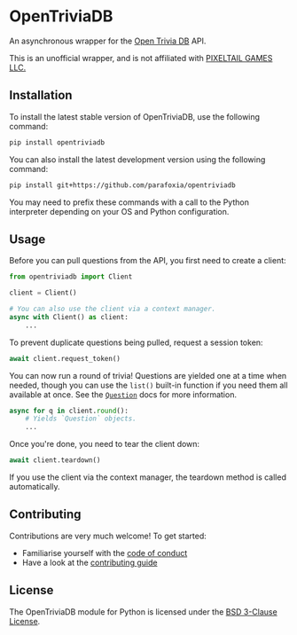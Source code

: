 # OpenTriviaDB

An asynchronous wrapper for the [Open Trivia DB](https://opentdb.com/) API.

This is an unofficial wrapper, and is not affiliated with [PIXELTAIL GAMES LLC.](https://www.pixeltailgames.com/)

## Installation

To install the latest stable version of OpenTriviaDB, use the following command:

```sh
pip install opentriviadb
```

You can also install the latest development version using the following command:

```sh
pip install git+https://github.com/parafoxia/opentriviadb
```

You may need to prefix these commands with a call to the Python interpreter depending on your OS and Python configuration.

## Usage

Before you can pull questions from the API, you first need to create a client:

```py
from opentriviadb import Client

client = Client()

# You can also use the client via a context manager.
async with Client() as client:
    ...
```

To prevent duplicate questions being pulled, request a session token:

```py
await client.request_token()
```

You can now run a round of trivia!
Questions are yielded one at a time when needed, though you can use the `list()` built-in function if you need them all available at once.
See the [`Question`](./questions) docs for more information.

```py
async for q in client.round():
    # Yields `Question` objects.
    ...
```

Once you're done, you need to tear the client down:

```py
await client.teardown()
```

If you use the client via the context manager, the teardown method is called automatically.

## Contributing

Contributions are very much welcome!
To get started:

* Familiarise yourself with the [code of conduct](https://github.com/parafoxia/opentriviadb/blob/main/CODE_OF_CONDUCT.md)
* Have a look at the [contributing guide](https://github.com/parafoxia/opentriviadb/blob/main/CONTRIBUTING.md)

## License

The OpenTriviaDB module for Python is licensed under the [BSD 3-Clause License](https://github.com/parafoxia/opentriviadb/blob/main/LICENSE).

